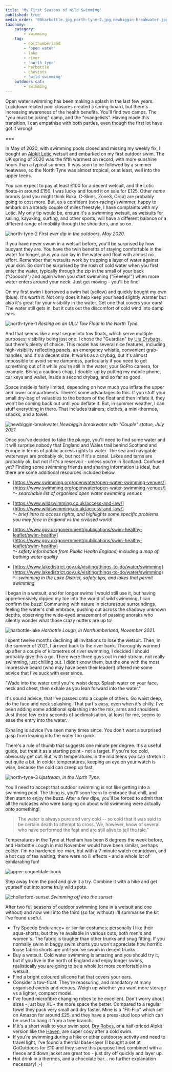 ```yaml
---
title: 'My First Seasons of Wild Swimming'
published: true
media_order: '00harbottle.jpg,north-tyne-2.jpg,newbiggin-breakwater.jpg,north-tyne-1.jpg,harbottle-lake.jpg,north-tyne-3.jpg,upper-coquetdale-book.jpg,chollerford-sunset.jpg'
taxonomy:
    category:
        - swimming
    tag:
        - northumberland
        - 'open water'
        - lake
        - river
        - 'north tyne'
        - harbottle
        - cheviots
        - 'wild swimming'
    outdoors-cat:
        - swimming
---
```


Open water swimming has been making a splash in the last few years. Lockdown related pool closures created a spring-board, but there's increasing awareness of the health benefits. You'll find two camps. The "you must be joking" camp, and the "evangelists". Having made this transition, I can empathise with both parties, even though the first lot have got it wrong!

===

In May of 2020, with swimming pools closed and missing my weekly fix, I bought an [Alpkit Lotic](https://alpkit.com/products/lotic-mens) wetsuit and embarked on my first outdoor swim. The UK spring of 2020 was the fifth warmest on record, with more sunshine hours than a typical summer. It was soon to be followed by a summer heatwave, so the North Tyne was almost tropical, or at least, well into the upper teens.

You can expect to pay at least £100 for a decent wetsuit, and the Lotic floats-in around £150. I was lucky and found it on sale for £125. Other *name* brands (and you might think Roka, C-Skins, Zone3, Orca) are probably going to cost more. But, as a confident (non-racing) swimmer, happy to embark on a steady couple of miles freestyle, I have complaints with my Lotic. My only tip would be, ensure it's a *swimming* wetsuit, as wetsuits for sailing, kayaking, surfing, and other sports, will have a different balance or a different range of mobility through the shoulders, and so on.

![north-tyne-2](north-tyne-2.jpg "north-tyne-2")
*First ever dip in the outdoors, May 2020.*

If you have never swum in a wetsuit before, you'll be surprised by how buoyant they are. You have the twin benefits of staying comfortable in the water for longer, plus you can lay in the water and float with almost no effort. Remember that wetsuits work by trapping a layer of water against your skin. So don't be surprised by the rush of cold water when you first enter the water, typically through the zip in the small of your back ("Oooooh!") and again when you start swimming ("Eeeeep!") when more water enters around your neck. Just get moving - you'll be fine!

On my first swim I borrowed a swim hat (yellow) and quickly bought my own (blue). It's worth it. Not only does it help keep your head slightly warmer but also it's great for your visibility in the water. Get one that covers your ears! The water still gets in, but it cuts out the discomfort of cold wind into damp ears.

![north-tyne-1](north-tyne-1.jpg "north-tyne-1")
*Resting on an ULU Tow Float in the North Tyne.*

And that seems like a neat segue into tow floats, which serve multiple purposes; visibility being just one. I chose the "Guardian" by [Ulu Drybags](https://uludrybags.com/), but there's plenty of choice. This model has several nice features, including high-visibility reflecting panels, an emergency whistle, convenient grab-handles, and it's a decent size. It works as a drybag, but it's almost impossible to avoid some dampness, particularly if you need to get something out of it while you're still in the water; your GoPro camera, for example. Being a cautious chap, I double-up by putting my mobile phone, car keys and wallet, inside a second drybag, and so far so good.

Space inside is fairly limited, depending on how much you inflate the upper and lower compartments. There's some advantages to this. If you stuff your small dry-bag of valuables to the bottom of the float and then inflate it, they won't be coming back out until you deflate it. But, in summer weather, I can stuff everything in there. That includes trainers, clothes, a mini-thermos, snacks, and a towel.

![newbiggin-breakwater](newbiggin-breakwater.jpg "newbiggin-breakwater")
*Newbiggin breakwater with "Couple" statue, July 2021.*

Once you've decided to take the plunge, you'll need to find some water and it will surprise nobody that England and Wales trail behind Scotland and Europe in terms of public access rights to water. The sea and navigable waterways are probably ok, but not if it's a canal. Lakes and tarns are probably ok, but not if it's a reservoir - unless you're in Scotland. Confused yet? Finding some swimming friends and sharing information is ideal, but there are some additional resources included below. 

* [https://www.swimming.org/openwater/open-water-swimming-venues/](https://www.swimming.org/openwater/open-water-swimming-venues/)  
^- *searchable list of organised open water swimming venues*

* [https://www.wildswimming.co.uk/access-and-law/](https://www.wildswimming.co.uk/access-and-law/)  
^- *brief intro to access rights, and highlights some specific problems you may face in England vs the civilised world!*

* [https://www.gov.uk/government/publications/swim-healthy-leaflet/swim-healthy](https://www.gov.uk/government/publications/swim-healthy-leaflet/swim-healthy)  
^- *safety information from Public Health England, including a map of bathing water quality*

* [https://www.lakedistrict.gov.uk/visiting/things-to-do/water/swimming](https://www.lakedistrict.gov.uk/visiting/things-to-do/water/swimming)  
^- *swimming in the Lake District, safety tips, and lakes that permit swimming*

I began in a wetsuit, and for longer swims I would still use it, but having apprehensively dipped my toe into the world of wild swimming, I can confirm the buzz! Communing with nature in picturesque surroundings, feeling the water's chill embrace, pushing out across the shadowy unknown depths, observing the wide-eyed amazement of passing anoraks who silently wonder what those crazy nutters are up to!

![harbottle-lake](harbottle-lake.jpg "harbottle-lake")
*Harbottle Lough, in Northumberland, November 2021.*

I spent twelve months declining all invitations to lose the wetsuit. Then, in the summer of 2021, I arrived back to the river bank. Thoroughly warmed up after a couple of kilometres of river swimming, I decided I should probably give this a go. There were three guys out in mid-stream, not really swimming, just chilling out. I didn't know them, but the one with the most impressive beard (who may have been their leader!) offered me some advice that I've suck with ever since.

"Wade into the water until you're waist deep. Splash water on your face, neck and chest, then exhale as you lean forward into the water."

It's sound advice, that I've passed onto a couple of others. Go waist deep, do the face and neck splashing. That part's easy, even when it's chilly. I've been adding some additional splashing into the mix, arms and shoulders. Just those few extra seconds of acclimatisation, at least for me, seems to ease the entry into the water.

Exhaling is advice I've seen many times since. You don't want a surprised gasp from leaping into the water too quick.

There's a rule of thumb that suggests one minute per degree. It's a useful guide, but treat it as a starting point - not a target. If you're too cold, obviously get out. But, with temperatures in the mid teens you can stretch it out quite a bit. In colder temperatures, keeping an eye on your watch is wise, because the cold can creep up fast.

![north-tyne-3](north-tyne-3.jpg "north-tyne-3")
*Upstream, in the North Tyne.*

You'll need to accept that outdoor swimming is not like getting into a swimming pool. The thing is, you'll soon learn to embrace that chill, and then start to enjoy the buzz. After a few dips, you'll be forced to admit that all the nutcases who were banging on about wild swimming were actually onto something!

> The water is always pure and very cold -- so cold that it was said to be certain death to attempt to cross. We, however, know of several who have performed the feat and are still alive to tell the tale."

Temperatures in the Tyne at Hexham has been 8 degrees the week before, and Harbottle Lough in mid November would have been similar, perhaps colder. I'm no hardened ice-man, but with a 7 minute watch countdown, and a hot cup of tea waiting, there were no ill effects - and a whole lot of exhilarating fun!

![upper-coquetdale-book](upper-coquetdale-book.jpg "upper-coquetdale-book")

Step away from the pool and give it a try. Combine it with a hike and get yourself out into some truly wild spots.

![chollerford-sunset](chollerford-sunset.jpg "chollerford-sunset")
*Swimming off into the sunset*

After two full seasons of outdoor swimming (one in a wetsuit and one without) and now well into the third (so far, without) I'll summarise the kit I've found useful.

* Try Speedo Endurance+ or similar costumes; personally I like their aqua-shorts, but they're available in various cuts, both men's and women's. The fabric is tougher than other trunks and snug fitting. If you normally swim in baggy swim shorts you won't appreciate how horrific loose fabric shorts are until you've swum in decent trunks.
* Buy a wetsuit. Cold water swimming is amazing and you should try it, but if you live in the north of England and enjoy longer swims, realistically you are going to be a whole lot more comfortable in a wetsuit.
* Find a bright coloured silicone hat that covers your ears.
* Consider a tow-float. They're reassuring, and mandatory at many organised events and venues. Weigh up whether you want more storage vs a lighter, compact model.
* I've found microfibre changing robes to be excellent. Don't worry about sizes - just buy XL - the more space the better. Compared to a regular towel they pack very small and dry faster. Mine is a "Fit-Flip" which sell on Amazon for around £25, and they have a press-stud loop which can be used to hang it from a tree branch.
* If it's a short walk to your swim spot, [Dry Robes](https://dryrobe.com/), or a half-priced Alpkit version like the [Haven](https://alpkit.com/products/haven-changing-robe), are super cosy after a cold swim.
* If you're swimming during a hike or other outdoorsy activity and need to travel light, I've found a thermal base-layer (I bought a set at GoOutdoors for £10 and they serve this purpose fine) combined with a fleece and down jacket are great too - just dry off quickly and layer up.
* Hot drink in a thermos, and a chocolate bar... no further explanation necessary! ;-)